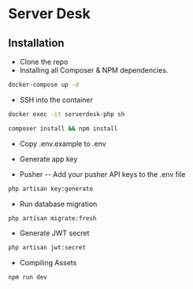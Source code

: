 # Server Desk

## Installation

- Clone the repo
- Installing all Composer & NPM dependencies.

```bash
docker-compose up -d
```
- SSH into the container 
```bash
docker exec -it serverdesk-php sh
```

```bash
composer install && npm install
```

- Copy .env.example to .env
- Generate app key

- Pusher
-- Add your pusher API keys to the .env file

```bash
php artisan key:generate
```

- Run database migration

```bash
php artisan migrate:fresh
```

- Generate JWT secret

```bash
php artisan jwt:secret
```

- Compiling Assets

```bash
npm run dev
```
